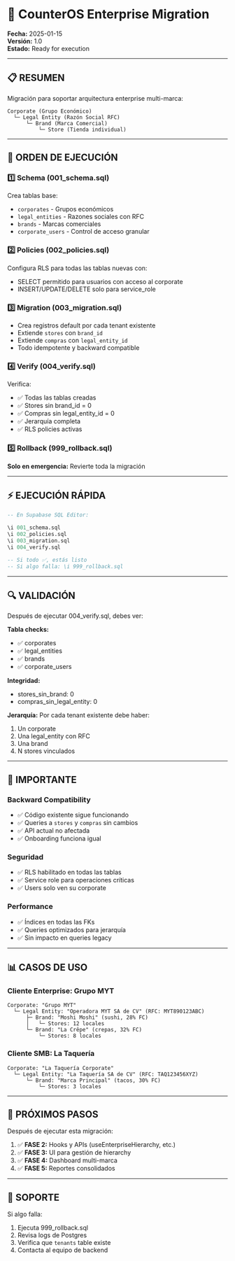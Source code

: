 # 🏢 CounterOS Enterprise Migration

**Fecha:** 2025-01-15  
**Versión:** 1.0  
**Estado:** Ready for execution

---

## 📋 RESUMEN

Migración para soportar arquitectura enterprise multi-marca:

```
Corporate (Grupo Económico)
  └─ Legal Entity (Razón Social RFC)
      └─ Brand (Marca Comercial)
          └─ Store (Tienda individual)
```

---

## 🎯 ORDEN DE EJECUCIÓN

### 1️⃣ Schema (001_schema.sql)
Crea tablas base:
- `corporates` - Grupos económicos
- `legal_entities` - Razones sociales con RFC
- `brands` - Marcas comerciales
- `corporate_users` - Control de acceso granular

### 2️⃣ Policies (002_policies.sql)
Configura RLS para todas las tablas nuevas con:
- SELECT permitido para usuarios con acceso al corporate
- INSERT/UPDATE/DELETE solo para service_role

### 3️⃣ Migration (003_migration.sql)
- Crea registros default por cada tenant existente
- Extiende `stores` con `brand_id`
- Extiende `compras` con `legal_entity_id`
- Todo idempotente y backward compatible

### 4️⃣ Verify (004_verify.sql)
Verifica:
- ✅ Todas las tablas creadas
- ✅ Stores sin brand_id = 0
- ✅ Compras sin legal_entity_id = 0
- ✅ Jerarquía completa
- ✅ RLS policies activas

### 5️⃣ Rollback (999_rollback.sql)
**Solo en emergencia:** Revierte toda la migración

---

## ⚡ EJECUCIÓN RÁPIDA

```sql
-- En Supabase SQL Editor:

\i 001_schema.sql
\i 002_policies.sql
\i 003_migration.sql
\i 004_verify.sql

-- Si todo ✅, estás listo
-- Si algo falla: \i 999_rollback.sql
```

---

## 🔍 VALIDACIÓN

Después de ejecutar 004_verify.sql, debes ver:

**Tabla checks:**
- ✅ corporates
- ✅ legal_entities
- ✅ brands
- ✅ corporate_users

**Integridad:**
- stores_sin_brand: 0
- compras_sin_legal_entity: 0

**Jerarquía:**
Por cada tenant existente debe haber:
1. Un corporate
2. Una legal_entity con RFC
3. Una brand
4. N stores vinculados

---

## 🚨 IMPORTANTE

### Backward Compatibility
- ✅ Código existente sigue funcionando
- ✅ Queries a `stores` y `compras` sin cambios
- ✅ API actual no afectada
- ✅ Onboarding funciona igual

### Seguridad
- ✅ RLS habilitado en todas las tablas
- ✅ Service role para operaciones críticas
- ✅ Users solo ven su corporate

### Performance
- ✅ Índices en todas las FKs
- ✅ Queries optimizados para jerarquía
- ✅ Sin impacto en queries legacy

---

## 📊 CASOS DE USO

### Cliente Enterprise: Grupo MYT
```
Corporate: "Grupo MYT"
  └─ Legal Entity: "Operadora MYT SA de CV" (RFC: MYT890123ABC)
      ├─ Brand: "Moshi Moshi" (sushi, 28% FC)
      │   └─ Stores: 12 locales
      └─ Brand: "La Crêpe" (crepas, 32% FC)
          └─ Stores: 8 locales
```

### Cliente SMB: La Taquería
```
Corporate: "La Taquería Corporate"
  └─ Legal Entity: "La Taquería SA de CV" (RFC: TAQ123456XYZ)
      └─ Brand: "Marca Principal" (tacos, 30% FC)
          └─ Stores: 3 locales
```

---

## 🔗 PRÓXIMOS PASOS

Después de ejecutar esta migración:

1. ✅ **FASE 2:** Hooks y APIs (useEnterpriseHierarchy, etc.)
2. ✅ **FASE 3:** UI para gestión de hierarchy
3. ✅ **FASE 4:** Dashboard multi-marca
4. ✅ **FASE 5:** Reportes consolidados

---

## 💬 SOPORTE

Si algo falla:
1. Ejecuta 999_rollback.sql
2. Revisa logs de Postgres
3. Verifica que `tenants` table existe
4. Contacta al equipo de backend
